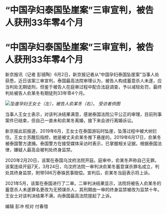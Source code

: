 # “中国孕妇泰国坠崖案”三审宣判，被告人获刑33年零4个月

# “中国孕妇泰国坠崖案”三审宣判，被告人获刑33年零4个月

新京报讯（记者
彭镜陶）6月2日，新京报记者从“中国孕妇泰国坠崖案”当事人处获悉，近日该案三审宣判，泰国最高法院审理认为，被告人构成蓄意杀人未遂，应当判处无期徒刑，但鉴于被告人在庭审过程中配合法庭调查，予以减轻处罚，最终判处被告人俞某冬有期徒刑33年零4个月。

![](https://inews.gtimg.com/om_bt/OhHo_cm7Wh413m9hvFtX_EptT0PK8LLpUKK7RycFpc5OYAA/1000)_坠崖孕妇王女士（左），被告人俞某冬（右）。
受访者供图_

当事人王女士表示，对该判决结果满意，感谢泰国法院公平公正的审理，目前刑事案件已结束，但自己一直未和俞某冬离婚，接下来会进行离婚诉讼。

新京报此前报道，2019年6月，王女士在泰国游玩时坠崖，坠落过程中被大树拦住。王女士苏醒后指控，她是被丈夫俞某冬推下悬崖的。2019年6月17日，俞某冬被泰国警方逮捕。泰国警方在接受媒体采访时表示，已掌握相关证据，根据泰国法律，嫌疑人最高会被判处终身监禁。

2020年2月20日，该案在泰国乌汶府法院开庭。庭审中，俞某冬声称自己无罪。该案连续开庭7天，3月24日，乌汶府法院一审判决俞某冬蓄意谋杀罪名成立，判处其终身监禁，附带586万泰铢民事赔偿。宣判后，俞某冬当庭表示将上诉。

2021年5月，该案在泰国进行了二审。二审判决结果显示，法院将被告人俞某冬的蓄意杀人未遂罪名更改为无预谋杀人，其刑期由一审的终身监禁被改为监禁十年。王女士对该判决结果不满，向泰国最高法院提起了上诉。

编辑 彭冲 校对 付春愔

